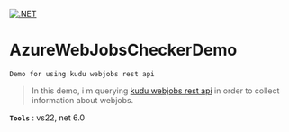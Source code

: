 [![.NET](https://github.com/aimenux/WebJobsCheckerDemo/actions/workflows/ci.yml/badge.svg?branch=master)](https://github.com/aimenux/WebJobsCheckerDemo/actions/workflows/ci.yml)

# AzureWebJobsCheckerDemo
```
Demo for using kudu webjobs rest api
```

> In this demo, i m querying [kudu webjobs rest api](https://github.com/projectkudu/kudu/wiki/WebJobs-API) in order to collect information about webjobs.

**`Tools`** : vs22, net 6.0
